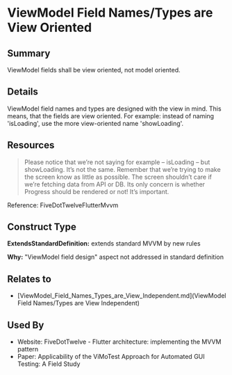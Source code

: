 # ViewModel Field Names/Types are View Oriented

## Summary
ViewModel fields shall be view oriented, not model oriented.

## Details
ViewModel field names and types are designed with the view in mind. This means, that the fields are view oriented.
For example: instead of naming 'isLoading', use the more view-oriented name 'showLoading'.

## Resources
> Please notice that we’re not saying for example – isLoading – but showLoading. It’s not the same. Remember that we’re trying to make the screen know as little as possible. The screen shouldn’t care if we’re fetching data from API or DB. Its only concern is whether Progress should be rendered or not! It’s important.

Reference: FiveDotTwelveFlutterMvvm


## Construct Type

**ExtendsStandardDefinition:** extends standard MVVM by new rules

**Why:** "ViewModel field design" aspect not addressed in standard definition



## Relates to

* [ViewModel_Field_Names_Types_are_View_Independent.md](ViewModel Field Names/Types are View Independent)

## Used By
* Website: FiveDotTwelve - Flutter architecture: implementing the MVVM pattern
* Paper: Applicability of the ViMoTest Approach for Automated GUI Testing: A Field Study

